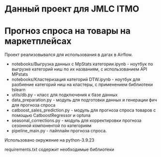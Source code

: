 # Данный проект для JMLC ITMO
# Прогноз спроса на товары на маркетплейсах

Проект реализовывался для использования в дагах в Airflow.


- notebooks/Выгрузка данных с MpStats категории.ipynb - ноутбук по выгрузке категорий ниш по их названиям, с использованием API MPstats
- notebooks/Кластеризация категорий DTW.ipynb - ноутбук для разбиение категорий ниш на кластеры, с применением библиотеки tslearn
- utils/db.py - класс для подключения к базе данных
- data_preparation.py - модуль для подготовки данных и генерации фич для прогноза спроса
- catboost_sales_prediction.py - модуль для прогноза спроса товаров с помощью CatboostRegressor и optuna
- seasonal_corrections.py - модуль для корректировки прогноза сезонной компонентой по категориям
- pipeline_main.py - пайплайн прогноза спроса.

Использовано окружение на python-3.9.23 

requirements.txt содержит необходимые библиотеки